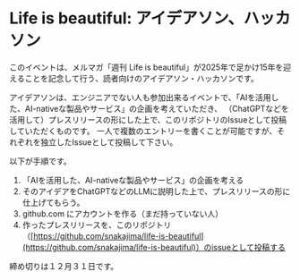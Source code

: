 # Life is beautiful: アイデアソン、ハッカソン

このイベントは、メルマガ「週刊 Life is beautiful」が2025年で足かけ15年を迎えることを記念して行う、読者向けのアイデアソン・ハッカソンです。

アイデアソンは、エンジニアでない人も参加出来るイベントで、「AIを活用した、AI-nativeな製品やサービス」の企画を考えていただき、
（ChatGPTなどを活用して）プレスリリースの形にした上で、このリポジトリのIssueとして投稿していただくものです。
一人で複数のエントリーを書くことが可能ですが、それぞれを独立したIssueとして投稿して下さい。

以下が手順です。

1. 「AIを活用した、AI-nativeな製品やサービス」の企画を考える
2. そのアイデアをChatGPTなどのLLMに説明した上で、プレスリリースの形に仕上げてもらう。
3. github.com にアカウントを作る（まだ持っていない人）
4. 作ったプレスリリースを、このリポジトリ（[https://github.com/snakajima/life-is-beautiful](https://github.com/snakajima/life-is-beautiful)）のissueとして投稿する

締め切りは１２月３１日です。





